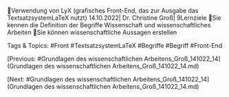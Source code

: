 Verwendung von LyX (grafisches Front-End, das zur Ausgabe das TextsatzsystemLaTeX nutzt)
14.10.2022| Dr. Christine Groß| 9Lernziele
Sie kennen die Definition der Begriffe Wissenschaft und wissenschaftliches 
Arbeiten
Sie können wissenschaftliche Aussagen erstellen

   Tags & Topics:
   #Front
   #TextsatzsystemLaTeX
   #Begriffe
   #Begriff
   #Front-End

[Previous: #Grundlagen des wissenschaftlichen Arbeitens_Groß_141022_14](Grundlagen des wissenschaftlichen Arbeitens_Groß_141022_14.md)

[Next: #Grundlagen des wissenschaftlichen Arbeitens_Groß_141022_14](Grundlagen des wissenschaftlichen Arbeitens_Groß_141022_14.md)